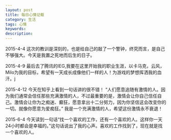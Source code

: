```yaml
---
layout: post
title: 每日心情记载
category: 生活
tags: 心情
keywords:
description:
---
```

2015-4-4
这次的教训是深刻的，也是给自己的敲了一个警钟，终究而言，是自己不够强大。今天是我置之死地而后生的日子。

2015-4-9
最后去了腾讯的IEG,我要在这里开始我的职业生涯，以卡马克，云风，Milo为我的目标，希望有一天成长成像他们一样的人！为游戏的梦想挥洒我的血汗。j

2015-4-12
今天在知乎上看到一句话讲的很不错！
“人们愿意追随有激情的人。因为我们通常会信任那些充满激情的人，不过最重要的是，激情会让你自己信任自己。激情会让你为之痴迷、癫狂，愿意拿出十二分努力，因为你坚信这会改变你的一切。就像你愿意为爱痴狂。”
我是一个充满激情的人，希望这份激情永不衰退！

2015-6-4
今天读到一句话“找一个喜欢的工作，还有一个喜欢的人。这样你一天24小时都会是幸福的。”这句话说出了我的心声。喜欢的工作找到了，现在就是找一个喜欢的人。
